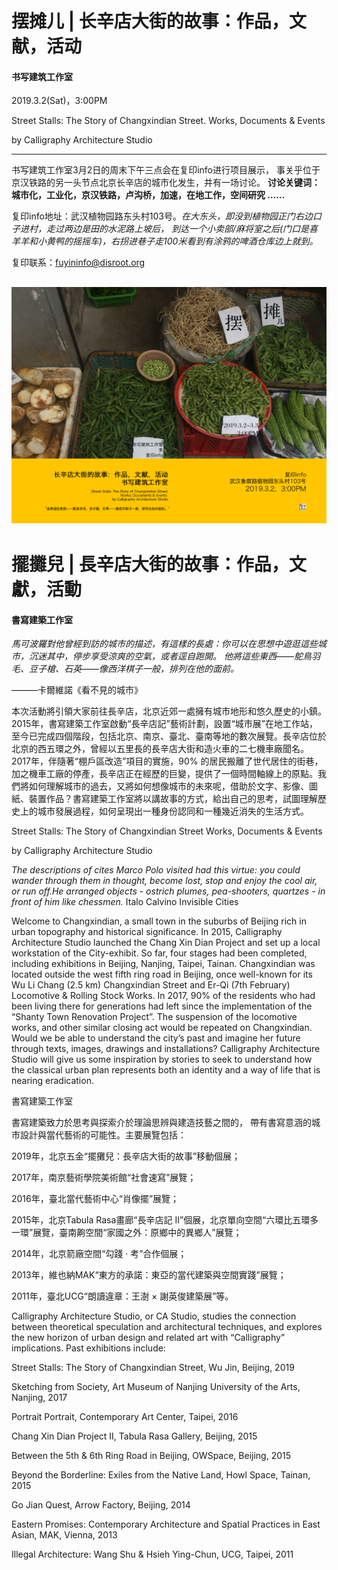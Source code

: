 # 摆摊儿 | 长辛店大街的故事：作品，文献，活动


#### 书写建筑工作室




2019.3.2(Sat)，3:00PM

Street Stalls: The Story of Changxindian Street. Works, Documents & Events 

by Calligraphy Architecture Studio


***

书写建筑工作室3月2日的周末下午三点会在复印info进行项目展示，
事关乎位于京汉铁路的另一头节点北京长辛店的城市化发生，并有一场讨论。
**讨论关键词：城市化，工业化，京汉铁路，卢沟桥，加速，在地工作，空间研究 ……**


复印info地址：武汉植物园路东头村103号。*在大东头，即没到植物园正门右边口子进村，走过两边是田的水泥路上坡后， 
到达一个小卖部/麻将室之后(门口是喜羊羊和小黄鸭的摇摇车)，右拐进巷子走100米看到有涂鸦的啤酒仓库边上就到。*

复印联系：fuyininfo@disroot.org


![image](https://github.com/fuyininfo/info/blob/master/190302streetstall/str-st-ok.jpg)
------------------------------


# 擺攤兒 | 長辛店大街的故事：作品，文獻，活動

#### 書寫建築工作室




*馬可波羅對他曾經到訪的城市的描述，有這樣的長處：你可以在思想中遊逛這些城市，沉迷其中，停步享受涼爽的空氣，或者逕自跑開。
他將這些東西——鴕鳥羽毛、豆子槍、石英——像西洋棋子一般，排列在他的面前。*
  
  ———卡爾維諾《看不見的城市》




本次活動將引領大家前往長辛店，北京近郊一處擁有城市地形和悠久歷史的小鎮。2015年，書寫建築工作室啟動“長辛店記”藝術計劃，設置“城市展”在地工作站，至今已完成四個階段，包括北京、南京、臺北、臺南等地的數次展覽。長辛店位於北京的西五環之外，曾經以五里長的長辛店大街和造火車的二七機車廠聞名。2017年，伴隨著“棚戶區改造”項目的實施，90% 的居民搬離了世代居住的街巷，加之機車工廠的停產，長辛店正在經歷的巨變，提供了一個時間軸線上的原點。我們將如何理解城市的過去，又將如何想像城市的未來呢，借助於文字、影像、圖紙、裝置作品？書寫建築工作室將以講故事的方式，給出自己的思考，試圖理解歷史上的城市發展過程，如何呈現出一種身份認同和一種幾近消失的生活方式。




Street Stalls: The Story of Changxindian Street
Works, Documents & Events 

by Calligraphy Architecture Studio




*The descriptions of cites Marco Polo visited had this virtue: you could wander through them in thought, become lost, stop and enjoy the cool air, or run off.He arranged objects - ostrich plumes, pea-shooters, quartzes - in front of him like chessmen.*
Italo Calvino Invisible Cities




Welcome to Changxindian, a small town in the suburbs of Beijing rich in urban topography and historical significance. In 2015, Calligraphy Architecture Studio launched the Chang Xin Dian Project and set up a local workstation of the City-exhibit. So far, four stages had been completed, including exhibitions in Beijing, Nanjing, Taipei, Tainan. Changxindian was located outside the west fifth ring road in Beijing, once well-known for its Wu Li Chang (2.5 km) Changxindian Street and Er-Qi (7th February) Locomotive & Rolling Stock Works. In 2017, 90% of the residents who had been living there for generations had left since the implementation of the “Shanty Town Renovation Project”. The suspension of the locomotive works, and other similar closing act would be repeated on Changxindian. Would we be able to understand the city’s past and imagine her future through texts, images, drawings and installations? Calligraphy Architecture Studio will give us some inspiration by stories to seek to understand how the classical urban plan represents both an identity and a way of life that is nearing eradication.




書寫建築工作室


書寫建築致力於思考與探索介於理論思辨與建造技藝之間的，
帶有書寫意涵的城市設計與當代藝術的可能性。主要展覽包括：




2019年，北京五金“擺攤兒：長辛店大街的故事”移動個展；


2017年，南京藝術學院美術館“社會速寫”展覽；


2016年，臺北當代藝術中心“肖像擺”展覽；


2015年，北京Tabula Rasa畫廊“長辛店記 II”個展，北京單向空間“六環比五環多一環”展覽，臺南齁空間“家國之外：原鄉中的異鄉人”展覽；


2014年，北京箭廠空間“勾踐 · 考”合作個展；


2013年，維也納MAK“東方的承諾：東亞的當代建築與空間實踐”展覽；


2011年，臺北UCG“朗讀違章：王澍 × 謝英俊建築展”等。




Calligraphy Architecture Studio, or CA Studio, studies the connection between theoretical speculation and architectural techniques, and explores the new horizon of urban design and related art with “Calligraphy” implications. Past exhibitions include:




Street Stalls: The Story of Changxindian Street, Wu Jin, Beijing, 2019


Sketching from Society, Art Museum of Nanjing University of the Arts, Nanjing, 2017


Portrait Portrait, Contemporary Art Center, Taipei, 2016


Chang Xin Dian Project II, Tabula Rasa Gallery, Beijing, 2015


Between the 5th & 6th Ring Road in Beijing, OWSpace, Beijing, 2015


Beyond the Borderline: Exiles from the Native Land, Howl Space, Tainan, 2015


Go Jian Quest, Arrow Factory, Beijing, 2014


Eastern Promises: Contemporary Architecture and Spatial Practices in East Asian, MAK, Vienna, 2013


Illegal Architecture: Wang Shu & Hsieh Ying-Chun, UCG, Taipei, 2011
